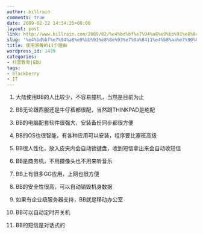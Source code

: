```yaml
---
author: billrain
comments: true
date: 2009-02-22 14:34:25+00:00
layout: post
link: http://www.billrain.com/2009/02/%e4%bd%bf%e7%94%a8%e9%bb%91%e8%8e%93%e7%9a%8411%e4%b8%aa%e7%90%86%e7%94%b1/
slug: '%e4%bd%bf%e7%94%a8%e9%bb%91%e8%8e%93%e7%9a%8411%e4%b8%aa%e7%90%86%e7%94%b1'
title: 使用黑莓的11个理由
wordpress_id: 1439
categories:
- 科普教育|EDU
tags:
- blackberry
- IT
---
```


1. 大陆使用BB的人比较少，不容易撞机，当然是目前为止

 

2. BB无论跟西服还是牛仔裤都很配，当然跟THINKPAD是绝配

 

3. BB的电脑配套软件很强大，安装备份同步都很方便

 

4. BB的OS也很智能，有各种应用可以安装，程序要比塞班高级

 

5. BB很人性化，放入皮夹内会自动锁键盘，收到短信拿出来会自动收短信

 

6. BB是商务机，不用摄像头也不用来听音乐

 

7. BB上有很多GG应用，上网也很方便

 

8. BB的安全性很高，可以自动销毁机身数据

 

9. 如果有企业级服务器支持，BB就是移动办公室

 

10. BB可以自动定时开关机

 

11. BB的短信是对话式的

 

 
